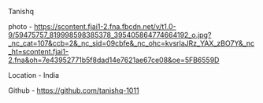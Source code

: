 Tanishq

photo - https://scontent.fjai1-2.fna.fbcdn.net/v/t1.0-9/59475757_819998598385378_395405864774664192_o.jpg?_nc_cat=107&ccb=2&_nc_sid=09cbfe&_nc_ohc=kvsrlaJRz_YAX_zBO7Y&_nc_ht=scontent.fjai1-2.fna&oh=7e43952771b5f8dad14e7621ae67ce08&oe=5FB6559D

Location - India

Github - https://github.com/tanishq-1011
